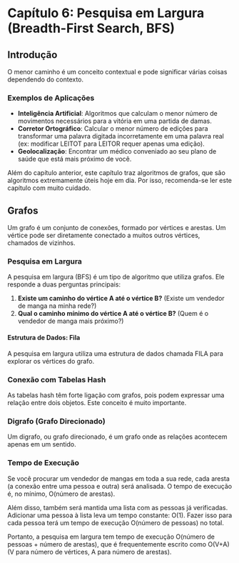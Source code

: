 # Capítulo 6: Pesquisa em Largura (Breadth-First Search, BFS)

## Introdução
O menor caminho é um conceito contextual e pode significar várias coisas dependendo do contexto.

### Exemplos de Aplicações
- **Inteligência Artificial**: Algoritmos que calculam o menor número de movimentos necessários para a vitória em uma partida de damas.
- **Corretor Ortográfico**: Calcular o menor número de edições para transformar uma palavra digitada incorretamente em uma palavra real (ex: modificar LEITOT para LEITOR requer apenas uma edição).
- **Geolocalização**: Encontrar um médico conveniado ao seu plano de saúde que está mais próximo de você.

Além do capítulo anterior, este capítulo traz algoritmos de grafos, que são algoritmos extremamente úteis hoje em dia. Por isso, recomenda-se ler este capítulo com muito cuidado.

## Grafos
Um grafo é um conjunto de conexões, formado por vértices e arestas. Um vértice pode ser diretamente conectado a muitos outros vértices, chamados de vizinhos.

### Pesquisa em Largura
A pesquisa em largura (BFS) é um tipo de algoritmo que utiliza grafos. Ele responde a duas perguntas principais:
1. **Existe um caminho do vértice A até o vértice B?** (Existe um vendedor de manga na minha rede?)
2. **Qual o caminho mínimo do vértice A até o vértice B?** (Quem é o vendedor de manga mais próximo?)

#### Estrutura de Dados: Fila
A pesquisa em largura utiliza uma estrutura de dados chamada FILA para explorar os vértices do grafo.

### Conexão com Tabelas Hash
As tabelas hash têm forte ligação com grafos, pois podem expressar uma relação entre dois objetos. Este conceito é muito importante.

### Digrafo (Grafo Direcionado)
Um digrafo, ou grafo direcionado, é um grafo onde as relações acontecem apenas em um sentido.

### Tempo de Execução
Se você procurar um vendedor de mangas em toda a sua rede, cada aresta (a conexão entre uma pessoa e outra) será analisada. O tempo de execução é, no mínimo, O(número de arestas).

Além disso, também será mantida uma lista com as pessoas já verificadas. Adicionar uma pessoa à lista leva um tempo constante: O(1). Fazer isso para cada pessoa terá um tempo de execução O(número de pessoas) no total.

Portanto, a pesquisa em largura tem tempo de execução O(número de pessoas + número de arestas), que é frequentemente escrito como O(V+A) (V para número de vértices, A para número de arestas).
